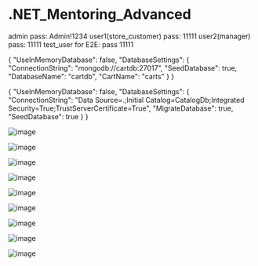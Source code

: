# .NET_Mentoring_Advanced

admin  pass: Admin!1234
user1(store_customer) pass: 11111
user2(manager) pass: 11111
test_user for E2E: pass 11111



{
  "UseInMemoryDatabase": false,
  "DatabaseSettings": {
    "ConnectionString": "mongodb://cartdb:27017",
    "SeedDatabase": true,
    "DatabaseName": "cartdb",
    "CartName": "carts"
  }
}

{
  "UseInMemoryDatabase": false,
  "DatabaseSettings": {
    "ConnectionString": "Data Source=.;Initial Catalog=CatalogDb;Integrated Security=True;TrustServerCertificate=True",
    "MigrateDatabase": true,
    "SeedDatabase": true
  }
}



![image](https://github.com/user-attachments/assets/2c5c9a46-c200-4fc6-a85c-77d7f5ce95b1)

![image](https://github.com/user-attachments/assets/cbb11861-0c6a-4718-89de-03ac5f3e0e14)

![image](https://github.com/user-attachments/assets/afe03e6b-eae9-49df-a6d5-470779806b6d)

![image](https://github.com/user-attachments/assets/079cd2d9-3a7f-44f0-a931-8c67004bebf8)

![image](https://github.com/user-attachments/assets/d09c3cc5-6434-441c-a223-adff0e1ebf6f)

![image](https://github.com/user-attachments/assets/815c93cd-4c4c-4981-ac18-6242d3a47826)

![image](https://github.com/user-attachments/assets/1b0c8398-31f4-45ed-80f5-04bd5cab566a)

![image](https://github.com/user-attachments/assets/d4c3ea91-9aca-4373-b36c-89da6e0f78c4)

![image](https://github.com/user-attachments/assets/8e86713e-9ed3-4ea9-8800-0a3fcce44132)
